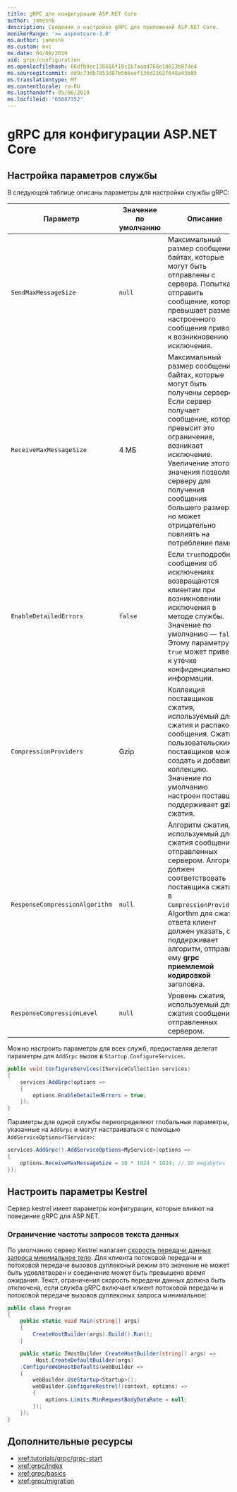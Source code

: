 ```yaml
---
title: gRPC для конфигурации ASP.NET Core
author: jamesnk
description: Сведения о настройке gRPC для приложений ASP.NET Core.
monikerRange: '>= aspnetcore-3.0'
ms.author: jamesnk
ms.custom: mvc
ms.date: 04/09/2019
uid: grpc/configuration
ms.openlocfilehash: 66dfb9ec136616f10c1b7aaad766e18813b87de4
ms.sourcegitcommit: dd9c73db7853d87b566eef136d2162f648a43b85
ms.translationtype: MT
ms.contentlocale: ru-RU
ms.lasthandoff: 05/06/2019
ms.locfileid: "65087352"
---
```

# <a name="grpc-for-aspnet-core-configuration"></a>gRPC для конфигурации ASP.NET Core

## <a name="configure-services-options"></a>Настройка параметров службы

В следующей таблице описаны параметры для настройки службы gRPC:

| Параметр | Значение по умолчанию | Описание |
| ------ | ------------- | ----------- |
| `SendMaxMessageSize` | `null` | Максимальный размер сообщения в байтах, которые могут быть отправлены с сервера. Попытка отправить сообщение, которое превышает размер настроенного сообщения приводят к возникновению исключения. |
| `ReceiveMaxMessageSize` | 4 МБ | Максимальный размер сообщения в байтах, которые могут быть получены сервером. Если сервер получает сообщение, которое превысит это ограничение, возникает исключение. Увеличение этого значения позволяет серверу для получения сообщения большего размера, но может отрицательно повлиять на потребление памяти. |
| `EnableDetailedErrors` | `false` | Если `true`подробные сообщения об исключениях возвращаются клиентам при возникновении исключения в методе службы. Значение по умолчанию — `false`. Этому параметру `true` может привести к утечке конфиденциальной информации. |
| `CompressionProviders` | Gzip | Коллекция поставщиков сжатия, используемый для сжатия и распаковки сообщения. Сжатие пользовательских поставщиков можно создать и добавить в коллекцию. Значение по умолчанию настроен поставщик поддерживает **gzip** сжатия. |
| `ResponseCompressionAlgorithm` | `null` | Алгоритм сжатия, используемый для сжатия сообщений, отправленных сервером. Алгоритм должен соответствовать поставщика сжатия в `CompressionProviders`. Algorthm для сжатия ответа клиент должен указать, он поддерживает алгоритм, отправляя ему **grpc приемлемой кодировкой** заголовка. |
| `ResponseCompressionLevel` | `null` | Уровень сжатия, используемый для сжатия сообщений, отправленных сервером. |

Можно настроить параметры для всех служб, предоставляя делегат параметры для `AddGrpc` вызов в `Startup.ConfigureServices`.

```csharp
public void ConfigureServices(IServiceCollection services)
{
    services.AddGrpc(options =>
    {
        options.EnableDetailedErrors = true;
    });
}
```

Параметры для одной службы переопределяют глобальные параметры, указанные на `AddGrpc` и могут настраиваться с помощью `AddServiceOptions<TService>`:

```csharp
services.AddGrpc().AddServiceOptions<MyService>(options =>
{
    options.ReceiveMaxMessageSize = 10 * 1024 * 1024; // 10 megabytes
});
```

## <a name="configure-kestrel-options"></a>Настроить параметры Kestrel

Сервер kestrel имеет параметры конфигурации, которые влияют на поведение gRPC для ASP.NET.

### <a name="request-body-data-rate-limit"></a>Ограничение частоты запросов текста данных

По умолчанию сервер Kestrel налагает [скорость передачи данных запроса минимальное тело](
<xref:Microsoft.AspNetCore.Server.Kestrel.Core.KestrelServerLimits.MinRequestBodyDataRate>). Для клиента потоковой передачи и потоковой передаче вызовов дуплексный режим это значение не может быть удовлетворен и соединение может быть превышено время ожидания. Текст, ограничения скорость передачи данных должна быть отключена, если служба gRPC включает клиент потоковой передачи и потоковой передаче вызовов дуплексных запроса минимальное:

```csharp
public class Program
{
    public static void Main(string[] args)
    {
        CreateHostBuilder(args).Build().Run();
    }

    public static IHostBuilder CreateHostBuilder(string[] args) =>
         Host.CreateDefaultBuilder(args)
    .ConfigureWebHostDefaults(webBuilder =>
    {
        webBuilder.UseStartup<Startup>();
        webBuilder.ConfigureKestrel((context, options) =>
        {
            options.Limits.MinRequestBodyDataRate = null;
        });
    });
}
```

## <a name="additional-resources"></a>Дополнительные ресурсы

* <xref:tutorials/grpc/grpc-start>
* <xref:grpc/index>
* <xref:grpc/basics>
* <xref:grpc/migration>
